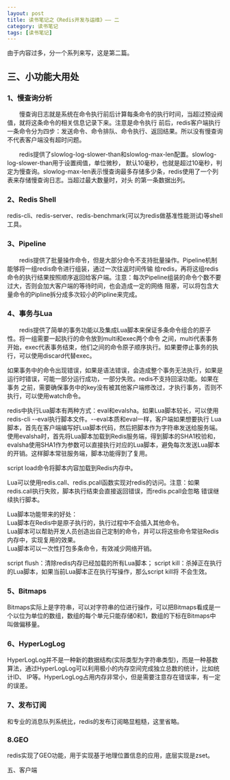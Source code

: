 ```yaml
---
layout: post
title: 读书笔记之《Redis开发与运维》—— 二
category: 读书笔记
tags: [读书笔记]
---
```


由于内容过多，分一个系列来写，这是第二篇。

## 三、小功能大用处

### 1、慢查询分析

&ensp;&ensp;&ensp;&ensp;慢查询日志就是系统在命令执行前后计算每条命令的执行时间，当超过预设阀值，就将这条命令的相关信息记录下来。注意是命令执行
前后，redis客户端执行一条命令分为四步：发送命令、命令排队、命令执行、返回结果。所以没有慢查询不代表客户端没有超时问题。

&ensp;&ensp;&ensp;&ensp;redis提供了slowlog-log-slower-than和slowlog-max-len配置。slowlog-log-slower-than用于设置阀值，单位微秒，
默认10毫秒，也就是超过10毫秒，判定为慢查询。slowlog-max-len表示慢查询最多存储多少条，redis使用了一个列表来存储慢查询日志。当超过最大数量时，对头
的第一条数据出列。

### 2、Redis Shell

redis-cli、redis-server、redis-benchmark(可以为redis做基准性能测试)等shell工具。

### 3、Pipeline

&ensp;&ensp;&ensp;&ensp;redis提供了批量操作命令，但是大部分命令不支持批量操作。Pipeline机制能够将一组redis命令进行组装，通过一次往返时间传输
给redis，再将这组redis命令的执行结果按照顺序返回给客户端。注意：每次Pipeline组装的命令个数不要过大，否则会加大客户端的等待时间，也会造成一定的网络
阻塞，可以将包含大量命令的Pipline拆分成多次较小的Pipline来完成。

### 4、事务与Lua

&ensp;&ensp;&ensp;&ensp;redis提供了简单的事务功能以及集成Lua脚本来保证多条命令组合的原子性。将一组需要一起执行的命令放到multi和exec两个命令
之间，multi代表事务开始，exec代表事务结束，他们之间的命令原子顺序执行。如果要停止事务的执行，可以使用discard代替exec。

如果事务中的命令出现错误，如果是语法错误，会造成整个事务无法执行，如果是运行时错误，可能一部分运行成功，一部分失败。redis不支持回滚功能。如果在事务
之前，需要确保事务中的key没有被其他客户端修改过，才执行事务，否则不执行，可以使用watch命令。

redis中执行Lua脚本有两种方式：eval和evalsha。如果Lua脚本较长，可以使用redis-cli --eval执行脚本文件。--eval本质和eval一样，客户端如果想要执行
Lua脚本，首先在客户端编写好Lua脚本代码，然后把脚本作为字符串发送给服务端。使用evalsha时，首先将Lua脚本加载到Redis服务端，得到脚本的SHA1校验和，
evalsha使用SHA1作为参数可以直接执行对应的Lua脚本，避免每次发送Lua脚本的开销。这样脚本常驻服务端，脚本功能得到了复用。

script load命令将脚本内容加载到Redis内存中。

Lua可以使用redis.call、redis.pcall函数实现对redis的访问。注意：如果redis.call执行失败，脚本执行结束会直接返回错误，而redis.pcall会忽略
错误继续执行脚本。

Lua脚本功能带来的好处：<br/>
Lua脚本在Redis中是原子执行的，执行过程中不会插入其他命令。<br/>
Lua脚本可以帮助开发人员创造出自己定制的命令，并可以将这些命令常驻Redis内存中，实现复用的效果。<br/>
Lua脚本可以一次性打包多条命令，有效减少网络开销。

script flush：清除redis内存已经加载的所有Lua脚本； script kill：杀掉正在执行的Lua脚本，如果当前Lua脚本正在执行写操作，那么script kill将
不会生效。

### 5、Bitmaps

Bitmaps实际上是字符串，可以对字符串的位进行操作，可以把Bitmaps看成是一个以位为单位的数组，数组的每个单元只能存储0和1，数组的下标在Bitmaps中
叫做偏移量。

### 6、HyperLogLog

HyperLogLog并不是一种新的数据结构(实际类型为字符串类型)，而是一种基数算法，通过HyperLogLog可以利用极小的内存空间完成独立总数的统计，比如统计ID、
IP等。HyperLogLog占用内存非常小，但是需要注意存在错误率，有一定的误差。

### 7、发布订阅

和专业的消息队列系统比，redis的发布订阅略显粗糙，这里省略。

### 8.GEO

redis实现了GEO功能，用于实现基于地理位置信息的应用，底层实现是zset。


五、客户端